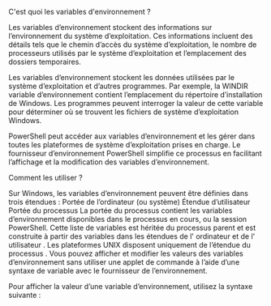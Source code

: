 C'est quoi les variables d'environnement ?

Les variables d’environnement stockent des informations sur l’environnement du système d’exploitation. Ces informations incluent des détails tels que le chemin d’accès du système d’exploitation, le nombre de processeurs utilisés par le système d’exploitation et l’emplacement des dossiers temporaires.

Les variables d’environnement stockent les données utilisées par le système d’exploitation et d’autres programmes. Par exemple, la WINDIR variable d’environnement contient l’emplacement du répertoire d’installation de Windows. Les programmes peuvent interroger la valeur de cette variable pour déterminer où se trouvent les fichiers de système d’exploitation Windows.

PowerShell peut accéder aux variables d’environnement et les gérer dans toutes les plateformes de système d’exploitation prises en charge. Le fournisseur d’environnement PowerShell simplifie ce processus en facilitant l’affichage et la modification des variables d’environnement.

Comment les utiliser ? 

Sur Windows, les variables d’environnement peuvent être définies dans trois étendues :
Portée de l’ordinateur (ou système)
Étendue d’utilisateur
Portée du processus
La portée du processus contient les variables d’environnement disponibles dans le processus en cours, ou la session PowerShell. Cette liste de variables est héritée du processus parent et est construite à partir des variables dans les étendues de l' ordinateur et de l' utilisateur . Les plateformes UNIX disposent uniquement de l’étendue du processus .
Vous pouvez afficher et modifier les valeurs des variables d’environnement sans utiliser une applet de commande à l’aide d’une syntaxe de variable avec le fournisseur de l’environnement. 

Pour afficher la valeur d’une variable d’environnement, utilisez la syntaxe suivante : <variable-name>
